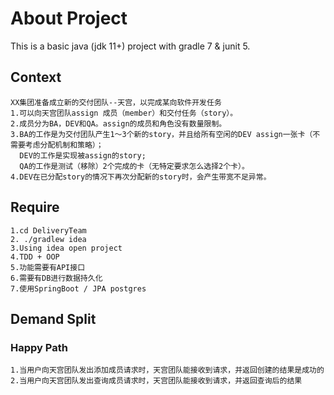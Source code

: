 # About Project
This is a basic java (jdk 11+) project with gradle 7 & junit 5.
## Context
    XX集团准备成立新的交付团队--天宫，以完成某向软件开发任务
    1.可以向天宫团队assign 成员（member）和交付任务（story）。
    2.成员分为BA，DEV和QA。assign的成员和角色没有数量限制。
    3.BA的工作是为交付团队产生1～3个新的story，并且给所有空闲的DEV assign一张卡（不需要考虑分配机制和策略）；  
      DEV的工作是实现被assign的story;   
      QA的工作是测试（移除）2个完成的卡（无特定要求怎么选择2个卡）。  
    4.DEV在已分配story的情况下再次分配新的story时，会产生带宽不足异常。
##  Require
    1.cd DeliveryTeam
    2. ./gradlew idea
    3.Using idea open project
    4.TDD + OOP
    5.功能需要有API接口
    6.需要有DB进行数据持久化
    7.使用SpringBoot / JPA postgres
##  Demand Split  
### Happy Path
    1.当用户向天宫团队发出添加成员请求时，天宫团队能接收到请求，并返回创建的结果是成功的
    2.当用户向天宫团队发出查询成员请求时，天宫团队能接收到请求，并返回查询后的结果
    
 